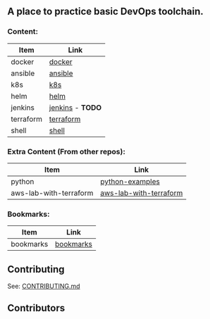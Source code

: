 ##  A place to practice basic DevOps toolchain.
### Content:
| Item | Link |
|------|-----|
| docker | [docker](./docker/)|
| ansible | [ansible](./ansible/)|
| k8s | [k8s](./k8s/)|
| helm | [helm](./helm/)|
| jenkins | [jenkins](./jenkins/) - **TODO**|
| terraform | [terraform](./terraform/)|
| shell | [shell](./shell/)|

### Extra Content (From other repos):
| Item | Link |
|------|-----|
| python | [python-examples](https://github.com/tungbq/python-examples)|
| aws-lab-with-terraform | [aws-lab-with-terraform](https://github.com/tungbq/aws-lab-with-terraform)|

### Bookmarks:
| Item | Link |
|------|-----|
| bookmarks | [bookmarks](https://github.com/tungbq/bookmarks)|

## Contributing
See: [CONTRIBUTING.md](./CONTRIBUTING.md)

## Contributors

<!-- ALL-CONTRIBUTORS-LIST:START - Do not remove or modify this section -->
<!-- prettier-ignore-start -->
<!-- markdownlint-disable -->

<!-- markdownlint-restore -->
<!-- prettier-ignore-end -->

<!-- ALL-CONTRIBUTORS-LIST:END -->
